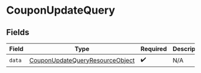 # CouponUpdateQuery


## Fields

| Field                                                                                         | Type                                                                                          | Required                                                                                      | Description                                                                                   |
| --------------------------------------------------------------------------------------------- | --------------------------------------------------------------------------------------------- | --------------------------------------------------------------------------------------------- | --------------------------------------------------------------------------------------------- |
| `data`                                                                                        | [CouponUpdateQueryResourceObject](../../models/components/CouponUpdateQueryResourceObject.md) | :heavy_check_mark:                                                                            | N/A                                                                                           |